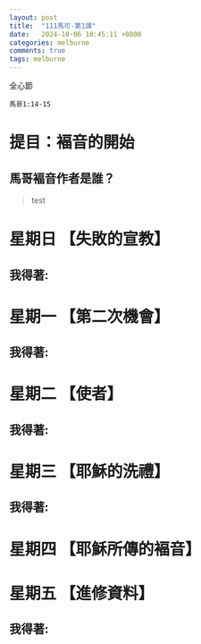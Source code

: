 ```yaml
---
layout: post
title:  "111馬可-第1課"
date:   2024-10-06 10:45:11 +0800
categories: melburne
comments: true
tags: melburne 
---
```


全心節
~~~
馬哥1:14-15
~~~

# 提目：褔音的開始

## 馬哥褔音作者是誰？


>test

# 星期日 【失敗的宣教】 



## 我得著:


# 星期一 【第二次機會】


## 我得著:


# 星期二 【使者】


## 我得著:

# 星期三 【耶穌的洗禮】


## 我得著:


# 星期四 【耶穌所傳的褔音】 


# 星期五 【進修資料】 


## 我得著:

